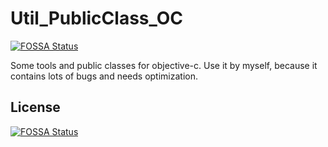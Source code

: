 # Util_PublicClass_OC
[![FOSSA Status](https://app.fossa.io/api/projects/git%2Bgithub.com%2Fhxverygood%2FUtil_PublicClass_OC.svg?type=shield)](https://app.fossa.io/projects/git%2Bgithub.com%2Fhxverygood%2FUtil_PublicClass_OC?ref=badge_shield)

Some tools and public classes for objective-c.
Use it by myself, because it contains lots of bugs and needs optimization.



## License
[![FOSSA Status](https://app.fossa.io/api/projects/git%2Bgithub.com%2Fhxverygood%2FUtil_PublicClass_OC.svg?type=large)](https://app.fossa.io/projects/git%2Bgithub.com%2Fhxverygood%2FUtil_PublicClass_OC?ref=badge_large)